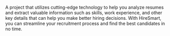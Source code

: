 A project that utilizes cutting-edge technology to help you analyze resumes and extract valuable information such as skills, work experience, and other key details that can help you make better hiring decisions. With HireSmart, you can streamline your recruitment process and find the best candidates in no time.
